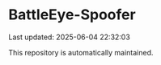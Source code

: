 # BattleEye-Spoofer

Last updated: 2025-06-04 22:32:03

This repository is automatically maintained.
